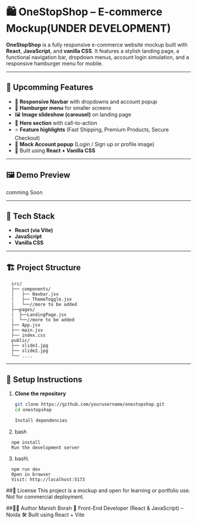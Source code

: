 # 🛍️ OneStopShop – E-commerce Mockup(UNDER DEVELOPMENT)

**OneStopShop** is a fully responsive e-commerce website mockup built with **React**, **JavaScript**, and **vanilla CSS**. It features a stylish landing page, a functional navigation bar, dropdown menus, account login simulation, and a responsive hamburger menu for mobile.

---

## 🚀 Upcomming Features

- 🔄 **Responsive Navbar** with dropdowns and account popup
- 🍔 **Hamburger menu** for smaller screens
- 🖼️ **Image slideshow (carousel)** on landing page
- 🎯 **Hero section** with call-to-action
- ⭐ **Feature highlights** (Fast Shipping, Premium Products, Secure Checkout)
- 👤 **Mock Account popup** (Login / Sign up or profile image)
- 💅 Built using **React + Vanilla CSS**

---

## 🖼️ Demo Preview

comming Soon

---

## 🧰 Tech Stack

- **React (via Vite)**
- **JavaScript**
- **Vanilla CSS**

---

## 🏗️ Project Structure
```
  src/
  ├── components/
  │   ├── Navbar.jsx
  |   ├── ThemeToggle.jsx
  |   └──//more to be added
  ├──pages/
  |  ├──LandingPage.jsx
  |  └──//more to be added
  ├── App.jsx
  ├── main.jsx
  ├── index.css
  public/
  ├── slide1.jpg
  ├── slide2.jpg
  └── ....
```
  ---

## 🔧 Setup Instructions

1. **Clone the repository**
   ```bash
   git clone https://github.com/yourusername/onestopshop.git
   cd onestopshop

   Install dependencies

2. bash
```
  npm install
  Run the development server
```

3. bash\
```
  npm run dev
  Open in browser
  Visit: http://localhost:5173
```

##📝 License
This project is a mockup and open for learning or portfolio use. Not for commercial deployment.

##🙋‍♂️ Author
Manish Borah
📍 Front-End Developer (React & JavaScript) – Noida
🛠️ Built using React + Vite

